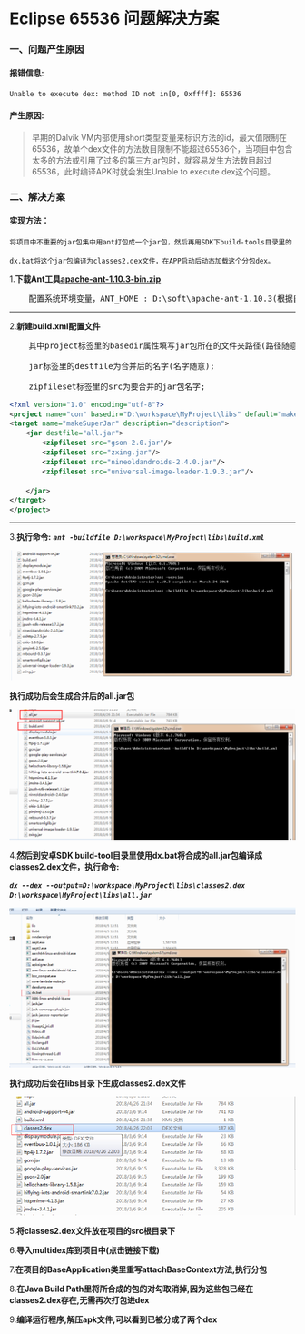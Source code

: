 # Eclipse 65536 问题解决方案

### 一、问题产生原因

#### 报错信息:
`Unable to execute dex: method ID not in[0, 0xffff]: 65536`

#### 产生原因:
> 早期的Dalvik VM内部使用short类型变量来标识方法的id，最大值限制在65536，故单个dex文件的方法数目限制不能超过65536个，当项目中包含太多的方法或引用了过多的第三方jar包时，就容易发生方法数目超过65536，此时编译APK时就会发生Unable to execute dex这个问题。

### 二、解决方案

#### 实现方法：

``` 
将项目中不重要的jar包集中用ant打包成一个jar包，然后再用SDK下build-tools目录里的

dx.bat将这个jar包编译为classes2.dex文件，在APP启动后动态加载这个分包dex。

```

1.**下载Ant工具<a href="https://ant.apache.org/bindownload.cgi" target="_blank">apache-ant-1.10.3-bin.zip</a>** 

<pre>
    配置系统环境变量，ANT_HOME : D:\soft\apache-ant-1.10.3(根据自己目录)，Path : ;%ANT_HOME%\bin;
</pre>

---

2.**新建build.xml配置文件**

<pre>
    其中project标签里的basedir属性填写jar包所在的文件夹路径(路径随意);

    jar标签里的destfile为合并后的名字(名字随意);

    zipfileset标签里的src为要合并的jar包名字;
</pre>

```xml
<?xml version="1.0" encoding="utf-8"?>
<project name="con" basedir="D:\workspace\MyProject\libs" default="makeSuperJar">
<target name="makeSuperJar" description="description">
    <jar destfile="all.jar">
        <zipfileset src="gson-2.0.jar"/>
        <zipfileset src="zxing.jar"/>
        <zipfileset src="nineoldandroids-2.4.0.jar"/>
        <zipfileset src="universal-image-loader-1.9.3.jar"/>

    </jar>
</target>
</project>
```
---

3.**执行命令:**  ***`ant -buildfile D:\workspace\MyProject\libs\build.xml`***

![](./images/01.png '执行命令')

**执行成功后会生成合并后的all.jar包**

![](./images/02.png '执行命令')

4.**然后到安卓SDK build-tool目录里使用dx.bat将合成的all.jar包编译成classes2.dex文件，执行命令:**

***`dx --dex --output=D:\workspace\MyProject\libs\classes2.dex D:\workspace\MyProject\libs\all.jar`***

![](./images/03.png '执行命令')

**执行成功后会在libs目录下生成classes2.dex文件**

![](./images/04.png '执行命令')

5.**将classes2.dex文件放在项目的src根目录下**

6.**导入multidex库到项目中(点击链接下载)**

7.**在项目的BaseApplication类里重写attachBaseContext方法,执行分包**

8.**在Java Build Path里将所合成的包的对勾取消掉,因为这些包已经在classes2.dex存在,无需再次打包进dex**

9.**编译运行程序,解压apk文件,可以看到已被分成了两个dex**










